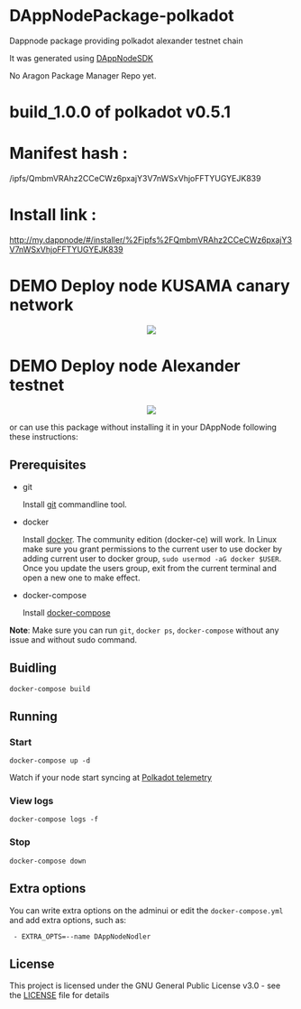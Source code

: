 # DAppNodePackage-polkadot

Dappnode package providing polkadot alexander testnet chain 

It was generated using [DAppNodeSDK](https://github.com/dappnode/DAppNodeSDK)

No Aragon Package Manager Repo yet.


  # build_1.0.0 of polkadot v0.5.1
  # Manifest hash : 
  
  /ipfs/QmbmVRAhz2CCeCWz6pxajY3V7nWSxVhjoFFTYUGYEJK839
  # Install link  :

   http://my.dappnode/#/installer/%2Fipfs%2FQmbmVRAhz2CCeCWz6pxajY3V7nWSxVhjoFFTYUGYEJK839



# DEMO Deploy node KUSAMA canary network

<p align="center"><img src="/img/polkadot-kusama-deploy.gif?raw=true"/></p>

# DEMO Deploy node Alexander testnet


<p align="center"><img src="/img/DappNodeAvadoSetup.gif?raw=true"/></p>

or can use this package without installing it in your DAppNode following these instructions:

## Prerequisites

- git

   Install [git](https://git-scm.com/book/en/v2/Getting-Started-Installing-Git) commandline tool.

- docker

   Install [docker](https://docs.docker.com/engine/installation). The community edition (docker-ce) will work. In Linux make sure you grant permissions to the current user to use docker by adding current user to docker group, `sudo usermod -aG docker $USER`. Once you update the users group, exit from the current terminal and open a new one to make effect.

- docker-compose

   Install [docker-compose](https://docs.docker.com/compose/install)
   
**Note**: Make sure you can run `git`, `docker ps`, `docker-compose` without any issue and without sudo command.


## Buidling

`docker-compose build`

## Running

### Start

`docker-compose up -d`

Watch if your node start syncing at [Polkadot telemetry](https://telemetry.polkadot.io)

### View logs

`docker-compose logs -f`

### Stop

`docker-compose down`

## Extra options

You can write extra options on the adminui or edit the `docker-compose.yml` and add extra options, such as:
```
 - EXTRA_OPTS=--name DAppNodeNodler
```

## License

This project is licensed under the GNU General Public License v3.0 - see the [LICENSE](LICENSE) file for details

